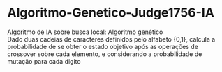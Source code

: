 # Algoritmo-Genetico-Judge1756-IA
Algoritmo de IA sobre busca local: Algoritmo genético\
Dado duas cadeias de caracteres definidos pelo alfabeto {0,1}, calcula a probabilidade de se obter o estado
objetivo após as operações de crossover sobre cada elemento, e considerando a probabilidade de mutação para cada digito
